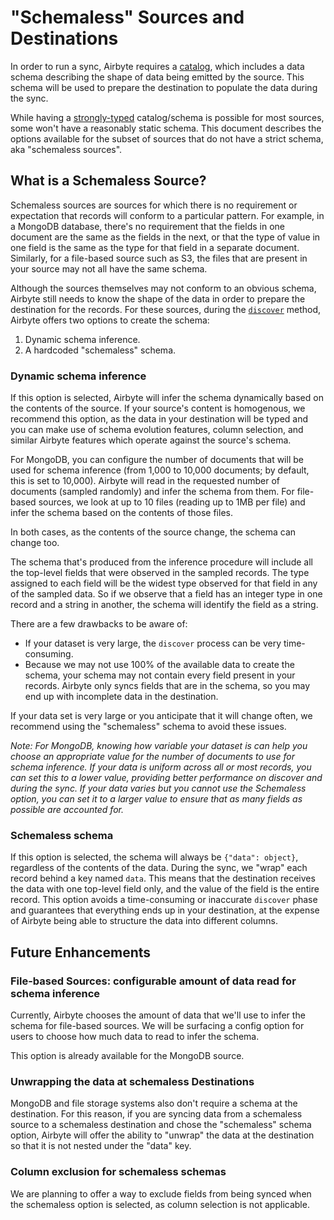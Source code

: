 # "Schemaless" Sources and Destinations

In order to run a sync, Airbyte requires a [catalog](/understanding-airbyte/airbyte-protocol#catalog), which includes a data schema describing the shape of data being emitted by the source.
This schema will be used to prepare the destination to populate the data during the sync.

While having a [strongly-typed](/understanding-airbyte/supported-data-types) catalog/schema is possible for most sources, some won't have a reasonably static schema. This document describes the options available for the subset of sources that do not have a strict schema, aka "schemaless sources".

## What is a Schemaless Source?

Schemaless sources are sources for which there is no requirement or expectation that records will conform to a particular pattern.
For example, in a MongoDB database, there's no requirement that the fields in one document are the same as the fields in the next, or that the type of value in one field is the same as the type for that field in a separate document.
Similarly, for a file-based source such as S3, the files that are present in your source may not all have the same schema.

Although the sources themselves may not conform to an obvious schema, Airbyte still needs to know the shape of the data in order to prepare the destination for the records.
For these sources, during the [`discover`](/understanding-airbyte/airbyte-protocol#discover) method, Airbyte offers two options to create the schema:

1. Dynamic schema inference.
2. A hardcoded "schemaless" schema.

### Dynamic schema inference

If this option is selected, Airbyte will infer the schema dynamically based on the contents of the source.
If your source's content is homogenous, we recommend this option, as the data in your destination will be typed and you can make use of schema evolution features, column selection, and similar Airbyte features which operate against the source's schema.

For MongoDB, you can configure the number of documents that will be used for schema inference (from 1,000 to 10,000 documents; by default, this is set to 10,000).
Airbyte will read in the requested number of documents (sampled randomly) and infer the schema from them.
For file-based sources, we look at up to 10 files (reading up to 1MB per file) and infer the schema based on the contents of those files.

In both cases, as the contents of the source change, the schema can change too.

The schema that's produced from the inference procedure will include all the top-level fields that were observed in the sampled records.
The type assigned to each field will be the widest type observed for that field in any of the sampled data.
So if we observe that a field has an integer type in one record and a string in another, the schema will identify the field as a string.

There are a few drawbacks to be aware of:

- If your dataset is very large, the `discover` process can be very time-consuming.
- Because we may not use 100% of the available data to create the schema, your schema may not contain every field present in your records.
  Airbyte only syncs fields that are in the schema, so you may end up with incomplete data in the destination.

If your data set is very large or you anticipate that it will change often, we recommend using the "schemaless" schema to avoid these issues.

_Note: For MongoDB, knowing how variable your dataset is can help you choose an appropriate value for the number of documents to use for schema inference.
If your data is uniform across all or most records, you can set this to a lower value, providing better performance on discover and during the sync.
If your data varies but you cannot use the Schemaless option, you can set it to a larger value to ensure that as many fields as possible are accounted for._

### Schemaless schema

If this option is selected, the schema will always be `{"data": object}`, regardless of the contents of the data.
During the sync, we "wrap" each record behind a key named `data`.
This means that the destination receives the data with one top-level field only, and the value of the field is the entire record.
This option avoids a time-consuming or inaccurate `discover` phase and guarantees that everything ends up in your destination, at the expense of Airbyte being able to structure the data into different columns.

## Future Enhancements

### File-based Sources: configurable amount of data read for schema inference

Currently, Airbyte chooses the amount of data that we'll use to infer the schema for file-based sources.
We will be surfacing a config option for users to choose how much data to read to infer the schema.

This option is already available for the MongoDB source.

### Unwrapping the data at schemaless Destinations

MongoDB and file storage systems also don't require a schema at the destination.
For this reason, if you are syncing data from a schemaless source to a schemaless destination and chose the "schemaless" schema option, Airbyte will offer the ability to "unwrap" the data at the destination so that it is not nested under the "data" key.

### Column exclusion for schemaless schemas

We are planning to offer a way to exclude fields from being synced when the schemaless option is selected, as column selection is not applicable.
